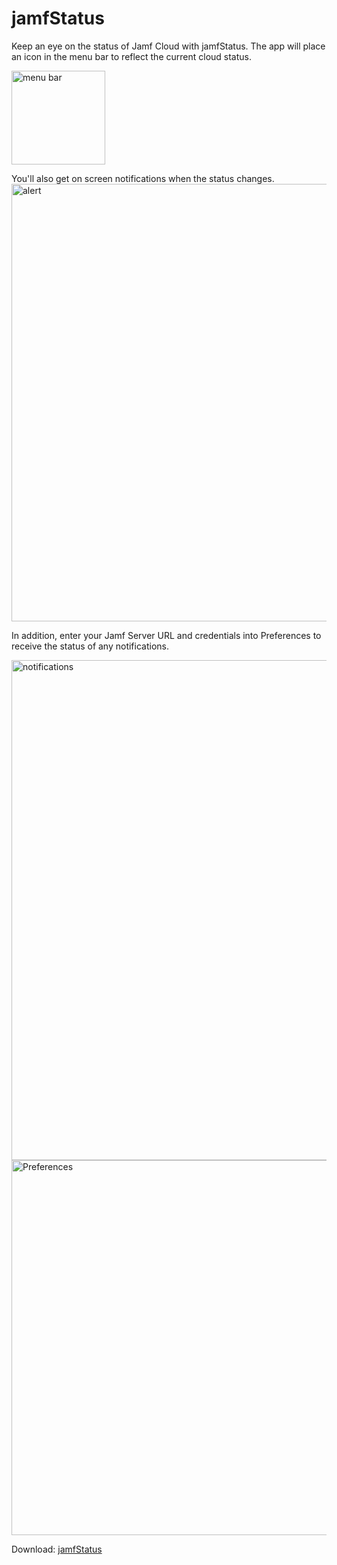 # jamfStatus
Keep an eye on the status of Jamf Cloud with jamfStatus.  The app will place an icon in the menu bar to reflect the current cloud status.

<img src="https://raw.githubusercontent.com/jamfprofessionalservices/jamfStatus/master/jamfStatus/images/menubar.png" alt="menu bar" width="150" />
<p>
You'll also get on screen notifications when the status changes.

<img src="https://raw.githubusercontent.com/jamfprofessionalservices/jamfStatus/master/jamfStatus/images/alert.png" alt="alert" width="700" />

In addition, enter your Jamf Server URL and credentials into Preferences to receive the status of any notifications.

<img src="https://raw.githubusercontent.com/jamfprofessionalservices/jamfStatus/master/jamfStatus/images/prefs.png" alt="notifications" width="800" />

<img src="https://raw.githubusercontent.com/jamfprofessionalservices/jamfStatus/master/jamfStatus/images/notifications.png" alt="Preferences" width="600" />

Download: [jamfStatus](https://github.com/jamfprofessionalservices/jamfStatus/releases/download/current/jamfStatus.zip)

